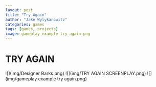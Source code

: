 ```yaml
---
layout: post
title: "Try Again"
author: "Jake Wylykanowitz"
categories: games
tags: [games, projects]
image: gameplay example try again.png
---
```


# TRY AGAIN

![](img/Designer Barks.png)
![](img/TRY AGAIN SCREENPLAY.png)
![](img/gameplay example try again.png)
